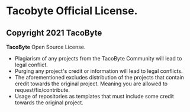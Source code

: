 # Tacobyte Official License.
## Copyright 2021 TacoByte
**TacoByte** Open Source License.
- Plagiarism of any projects from the TacoByte Community will lead to legal conflict.
- Purging any project's credit or information will lead to legal conflicts.
- The aforementioned excludes distribution of the projects that contain credit towards the original project. Meaning you are allowed to request/fix/contribute.
- Usage of repositories as templates that must include some credit towards the original project.
